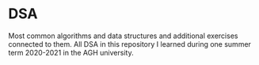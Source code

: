 # DSA
Most common algorithms and data structures and additional exercises connected to them.
All DSA in this repository I learned during one summer term 2020-2021 in the AGH university.

